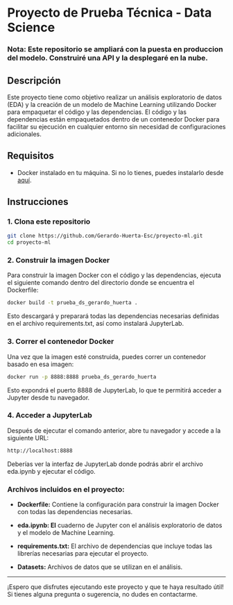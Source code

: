 # Proyecto de Prueba Técnica - Data Science

### Nota: Este repositorio se ampliará con la puesta en produccion del modelo. Construiré una API y la desplegaré en la nube.

## Descripción
Este proyecto tiene como objetivo realizar un análisis exploratorio de datos (EDA) y la creación de un modelo de Machine Learning utilizando Docker para empaquetar el código y las dependencias. El código y las dependencias están empaquetados dentro de un contenedor Docker para facilitar su ejecución en cualquier entorno sin necesidad de configuraciones adicionales.

## Requisitos
- Docker instalado en tu máquina. Si no lo tienes, puedes instalarlo desde [aquí](https://www.docker.com/get-started).

## Instrucciones

### 1. Clona este repositorio

```bash
git clone https://github.com/Gerardo-Huerta-Esc/proyecto-ml.git
cd proyecto-ml
```
### 2. Construir la imagen Docker

Para construir la imagen Docker con el código y las dependencias, ejecuta el siguiente comando dentro del directorio donde se encuentra el Dockerfile:


```bash
docker build -t prueba_ds_gerardo_huerta .

```
Esto descargará y preparará todas las dependencias necesarias definidas en el archivo requirements.txt, así como instalará JupyterLab.

### 3. Correr el contenedor Docker
Una vez que la imagen esté construida, puedes correr un contenedor basado en esa imagen:

```bash
docker run -p 8888:8888 prueba_ds_gerardo_huerta

```
Esto expondrá el puerto 8888 de JupyterLab, lo que te permitirá acceder a Jupyter desde tu navegador.

### 4. Acceder a JupyterLab
Después de ejecutar el comando anterior, abre tu navegador y accede a la siguiente URL:

```bash
http://localhost:8888

```
Deberías ver la interfaz de JupyterLab donde podrás abrir el archivo eda.ipynb y ejecutar el código.

### Archivos incluidos en el proyecto:


- **Dockerfile:** Contiene la configuración para construir la imagen Docker con todas las dependencias necesarias.

- **eda.ipynb: El** cuaderno de Jupyter con el análisis exploratorio de datos y el modelo de Machine Learning.

- **requirements.txt:** El archivo de dependencias que incluye todas las librerías necesarias para ejecutar el proyecto.

- **Datasets:** Archivos de datos que se utilizan en el análisis.

_____________

¡Espero que disfrutes ejecutando este proyecto y que te haya resultado útil! Si tienes alguna pregunta o sugerencia, no dudes en contactarme.
